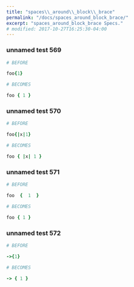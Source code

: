 ```yaml
---
title: "spaces\\_around\\_block\\_brace"
permalink: "/docs/spaces_around_block_brace/"
excerpt: "spaces_around_block_brace Specs."
# modified: 2017-10-27T16:25:30-04:00
---
```

### unnamed test 569
```ruby
# BEFORE

foo{1}

```
```ruby
# BECOMES

foo { 1 }

```
### unnamed test 570
```ruby
# BEFORE

foo{|x|1}

```
```ruby
# BECOMES

foo { |x| 1 }

```
### unnamed test 571
```ruby
# BEFORE

foo  {  1  }

```
```ruby
# BECOMES

foo { 1 }

```
### unnamed test 572
```ruby
# BEFORE

->{1}

```
```ruby
# BECOMES

-> { 1 }

```
